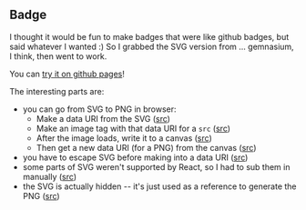 ## Badge

I thought it would be fun to make badges that were like github badges, but said whatever I wanted :) So I grabbed the SVG version from ... gemnasium, I think, then went to work.

You can [try it on github pages](http://rmosolgo.github.io/react-badges/)!

The interesting parts are:

- you can go from SVG to PNG in browser:
  - Make a data URI from the SVG ([src](https://github.com/rmosolgo/react-badges/blob/master/index.html#L40))
  - Make an image tag with that data URI for a `src` ([src](https://github.com/rmosolgo/react-badges/blob/master/index.html#L40-L43))
  - After the image loads, write it to a canvas ([src](https://github.com/rmosolgo/react-badges/blob/master/index.html#L48-L49))
  - Then get a new data URI (for a PNG) from the canvas ([src](https://github.com/rmosolgo/react-badges/blob/master/index.html#L50))
- you have to escape SVG before making into a data URI ([src](https://github.com/rmosolgo/react-badges/blob/master/index.html#L8))
- some parts of SVG weren't supported by React, so I had to sub them in manually ([src](https://github.com/rmosolgo/react-badges/blob/master/index.html#L37-L39))
- the SVG is actually hidden -- it's just used as a reference to generate the PNG ([src](https://github.com/rmosolgo/react-badges/blob/gh-pages/index.html#L76-L81))
